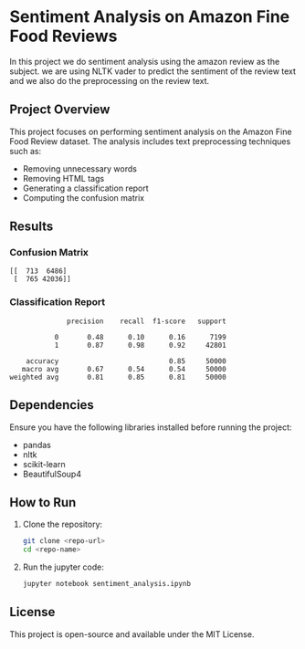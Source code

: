 # Sentiment Analysis on Amazon Fine Food Reviews
In this project we do sentiment analysis using the amazon review as the subject. we are using NLTK vader to predict the sentiment of the review text and we also do the preprocessing on the review text.

## Project Overview

This project focuses on performing sentiment analysis on the Amazon Fine Food Review dataset. The analysis includes text preprocessing techniques such as:

- Removing unnecessary words
- Removing HTML tags
- Generating a classification report
- Computing the confusion matrix

## Results

### Confusion Matrix

```
[[  713  6486]
 [  765 42036]]
```

### Classification Report

```
              precision    recall  f1-score   support

           0       0.48      0.10      0.16      7199
           1       0.87      0.98      0.92     42801

    accuracy                           0.85     50000
   macro avg       0.67      0.54      0.54     50000
weighted avg       0.81      0.85      0.81     50000
```

## Dependencies

Ensure you have the following libraries installed before running the project:

- pandas
- nltk
- scikit-learn
- BeautifulSoup4

## How to Run

1. Clone the repository:
   ```sh
   git clone <repo-url>
   cd <repo-name>
   ```
2. Run the jupyter code:
   ```sh
   jupyter notebook sentiment_analysis.ipynb
   ```

## License

This project is open-source and available under the MIT License.
